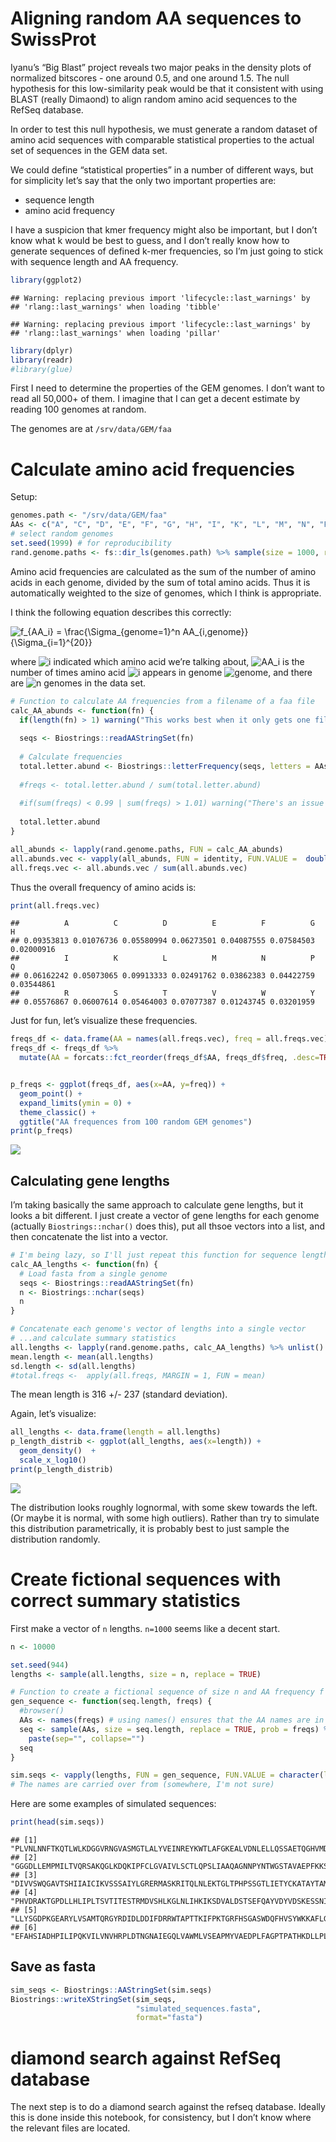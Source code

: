 Aligning random AA sequences to SwissProt
================

Iyanu’s “Big Blast” project reveals two major peaks in the density plots
of normalized bitscores - one around 0.5, and one around 1.5. The null
hypothesis for this low-similarity peak would be that it consistent with
using BLAST (really Dimaond) to align random amino acid sequences to the
RefSeq database.

In order to test this null hypothesis, we must generate a random dataset
of amino acid sequences with comparable statistical properties to the
actual set of sequences in the GEM data set.

We could define “statistical properties” in a number of different ways,
but for simplicity let’s say that the only two important properties are:

-   sequence length
-   amino acid frequency

I have a suspicion that kmer frequency might also be important, but I
don’t know what k would be best to guess, and I don’t really know how to
generate sequences of defined k-mer frequencies, so I’m just going to
stick with sequence length and AA frequency.

``` r
library(ggplot2)
```

    ## Warning: replacing previous import 'lifecycle::last_warnings' by
    ## 'rlang::last_warnings' when loading 'tibble'

    ## Warning: replacing previous import 'lifecycle::last_warnings' by
    ## 'rlang::last_warnings' when loading 'pillar'

``` r
library(dplyr)
library(readr)
#library(glue)
```

First I need to determine the properties of the GEM genomes. I don’t
want to read all 50,000+ of them. I imagine that I can get a decent
estimate by reading 100 genomes at random.

The genomes are at `/srv/data/GEM/faa`

# Calculate amino acid frequencies

Setup:

``` r
genomes.path <- "/srv/data/GEM/faa"
AAs <- c("A", "C", "D", "E", "F", "G", "H", "I", "K", "L", "M", "N", "P", "Q", "R", "S", "T", "V", "W", "Y")
# select random genomes
set.seed(1999) # for reproducibility
rand.genome.paths <- fs::dir_ls(genomes.path) %>% sample(size = 1000, replace = FALSE)
```

Amino acid frequencies are calculated as the sum of the number of amino
acids in each genome, divided by the sum of total amino acids. Thus it
is automatically weighted to the size of genomes, which I think is
appropriate.

I think the following equation describes this correctly:

![
f\_{AA\_i} = \\frac{\\Sigma\_{genome=1}^n AA\_{i,genome}}{\\Sigma\_{i=1}^{20}}
](https://latex.codecogs.com/png.image?%5Cdpi%7B110%7D&space;%5Cbg_white&space;%0Af_%7BAA_i%7D%20%3D%20%5Cfrac%7B%5CSigma_%7Bgenome%3D1%7D%5En%20AA_%7Bi%2Cgenome%7D%7D%7B%5CSigma_%7Bi%3D1%7D%5E%7B20%7D%7D%0A "
f_{AA_i} = \frac{\Sigma_{genome=1}^n AA_{i,genome}}{\Sigma_{i=1}^{20}}
")

where
![i](https://latex.codecogs.com/png.image?%5Cdpi%7B110%7D&space;%5Cbg_white&space;i "i")
indicated which amino acid we’re talking about,
![AA\_i](https://latex.codecogs.com/png.image?%5Cdpi%7B110%7D&space;%5Cbg_white&space;AA_i "AA_i")
is the number of times amino acid
![i](https://latex.codecogs.com/png.image?%5Cdpi%7B110%7D&space;%5Cbg_white&space;i "i")
appears in genome
![genome](https://latex.codecogs.com/png.image?%5Cdpi%7B110%7D&space;%5Cbg_white&space;genome "genome"),
and there are
![n](https://latex.codecogs.com/png.image?%5Cdpi%7B110%7D&space;%5Cbg_white&space;n "n")
genomes in the data set.

``` r
# Function to calculate AA frequencies from a filename of a faa file
calc_AA_abunds <- function(fn) {
  if(length(fn) > 1) warning("This works best when it only gets one filename at a time")
  
  seqs <- Biostrings::readAAStringSet(fn)
  
  # Calculate frequencies
  total.letter.abund <- Biostrings::letterFrequency(seqs, letters = AAs) %>% colSums()
  
  #freqs <- total.letter.abund / sum(total.letter.abund)
  
  #if(sum(freqs) < 0.99 | sum(freqs) > 1.01) warning("There's an issue with the letter frequencies; because the sum of frequencies is {sum(freqs)}.") 
  
  total.letter.abund
}

all_abunds <- lapply(rand.genome.paths, FUN = calc_AA_abunds)
all.abunds.vec <- vapply(all_abunds, FUN = identity, FUN.VALUE =  double(length = 20)) %>% rowSums()
all.freqs.vec <- all.abunds.vec / sum(all.abunds.vec)
```

Thus the overall frequency of amino acids is:

``` r
print(all.freqs.vec)
```

    ##          A          C          D          E          F          G          H 
    ## 0.09353813 0.01076736 0.05580994 0.06273501 0.04087555 0.07584503 0.02000916 
    ##          I          K          L          M          N          P          Q 
    ## 0.06162242 0.05073065 0.09913333 0.02491762 0.03862383 0.04422759 0.03544861 
    ##          R          S          T          V          W          Y 
    ## 0.05576867 0.06007614 0.05464003 0.07077387 0.01243745 0.03201959

Just for fun, let’s visualize these frequencies.

``` r
freqs_df <- data.frame(AA = names(all.freqs.vec), freq = all.freqs.vec) # There's some kind of knitr error that prevents me from piping the line above to the line below
freqs_df <- freqs_df %>% 
  mutate(AA = forcats::fct_reorder(freqs_df$AA, freqs_df$freq, .desc=TRUE))


p_freqs <- ggplot(freqs_df, aes(x=AA, y=freq)) + 
  geom_point() +
  expand_limits(ymin = 0) +
  theme_classic() + 
  ggtitle("AA frequences from 100 random GEM genomes")
print(p_freqs)
```

![](random_sequence_blast_files/figure-gfm/unnamed-chunk-4-1.png)<!-- -->

## Calculating gene lengths

I’m taking basically the same approach to calculate gene lengths, but it
looks a bit different. I just create a vector of gene lengths for each
genome (actually `Biostrings::nchar()` does this), put all thsoe vectors
into a list, and then concatenate the list into a vector.

``` r
# I'm being lazy, so I'll just repeat this function for sequence lengths
calc_AA_lengths <- function(fn) {
  # Load fasta from a single genome
  seqs <- Biostrings::readAAStringSet(fn)
  n <- Biostrings::nchar(seqs)
  n
}

# Concatenate each genome's vector of lengths into a single vector 
# ...and calculate summary statistics
all.lengths <- lapply(rand.genome.paths, calc_AA_lengths) %>% unlist()
mean.length <- mean(all.lengths)
sd.length <- sd(all.lengths)
#total.freqs <-  apply(all.freqs, MARGIN = 1, FUN = mean)
```

The mean length is 316 +/- 237 (standard deviation).

Again, let’s visualize:

``` r
all_lengths <- data.frame(length = all.lengths)
p_length_distrib <- ggplot(all_lengths, aes(x=length)) + 
  geom_density()  +
  scale_x_log10()
print(p_length_distrib)
```

![](random_sequence_blast_files/figure-gfm/unnamed-chunk-6-1.png)<!-- -->

The distribution looks roughly lognormal, with some skew towards the
left. (Or maybe it is normal, with some high outliers). Rather than try
to simulate this distribution parametrically, it is probably best to
just sample the distribution randomly.

# Create fictional sequences with correct summary statistics

First make a vector of `n` lengths. `n=1000` seems like a decent start.

``` r
n <- 10000

set.seed(944)
lengths <- sample(all.lengths, size = n, replace = TRUE)

# Function to create a fictional sequence of size n and AA frequency f
gen_sequence <- function(seq.length, freqs) {
  #browser()
  AAs <- names(freqs) # using names() ensures that the AA names are in the same order as their weights
  seq <- sample(AAs, size = seq.length, replace = TRUE, prob = freqs) %>% 
    paste(sep="", collapse="")
  seq
}

sim.seqs <- vapply(lengths, FUN = gen_sequence, FUN.VALUE = character(length = 1), freqs = all.freqs.vec) %>% unname()
# The names are carried over from (somewhere, I'm not sure)
```

Here are some examples of simulated sequences:

``` r
print(head(sim.seqs))
```

    ## [1] "PLVNLNNFTKQTLWLKDGGVRNGVASMGTLALYVEINREYKWTLAFGKEALVDNLELLQSSAETQGHVMDQKALIAAGEMDAEGEHADSDHLTDVTVSFIEMLEDVMGVALGKGSADTTLVVIADNHQGITKGSAANKAYGMVPKEKRHIKYLQPSSFARVGLNTFELWMLNGEKPEKLGLQVAKCLVMSITRSMPENLMRYASEKAAAYANDIFITITALHVMHAFRGKISGFNIVSPDDTTTMANEESELAEFTNDSNHSSLNKLEDTPFEHHIDGVWADESTTLLERHNEEIYSNESRIGGADIGLFEFTVNGASSRLKVRGGLKAGVDSLELHKAVTAGKMEEAALRPKLANEELFLQLFALVLPKAVAQVDTDPDMLHALGARDTQVYCAGFITTNAYNAFVAERQ"                                                                        
    ## [2] "GGGDLLEMPMILTVQRSAKQGLKDQKIPFCLGVAIVLSCTLQPSLIAAQAGNNPYNTWGSTAVAEPFKKSKLAKVMLAALPRNVRKFDIGALGAQPSIAVVRVGTQGILLYPIWVSFVETARGEYTKISYATSAEYVRVITQGVLNRFQDIDHTAIARVGLAVTLGAEPGEFGMSISFVLHMEIQLDRDHLIDAIYIVLLTGGINSYRFVDNVEASGLKDGSVSMASVQAGSFFFDAGFALIQIKAATGTLRETIDDMGCGNAQAMSVDGTPDLIVHAWPVCQTNPGLAVHVVMWKRLESLAGPNGISGW"                                                                                                                                                                             
    ## [3] "DIVVSWQGAVTSHIIAICIKVSSSAIYLGRERMASKRITQLNLEKTGLTPHPSSGTLIETYCKATAYTAMLTRAQRPRFLVMGYLLARTAYMPVNIVVERHLIVPGAITKYRISDGLRKIVFGGQVRRPYTVEHLYTKHTLIMLRVAASLEHRMSLDCVIRFFVPLVNGILTISLSMALLSDLALITSTLKEIQGALGSYKIGRLVTLLSDIADAQLHVVFAQLVPYNALKEKEVHPEPWTLILRRVQDALTTRQISSKPTEGKAAEFIATQHNLEAIMLPENNVEENEAQLSDTEATVVGSGYVIVESAFSIHSTCKFSTAPK"                                                                                                                                                               
    ## [4] "PHVDRAKTGPDLLHLIPLTSVTITESTRMDVSHLKGLNLIHKIKSDVALDSTSEFQAYVDYVDSKESSNIASAVGDTRDAEAVHHILN"                                                                                                                                                                                                                                                                                                                                                                                                           
    ## [5] "LLYSGDPKGEARYLVSAMTQRGYRDIDLDDIFDRRWTAPTTKIFPKTGRFHSGASWDQFHVSYWKKAFLGAENLFRKLLNVPPYQKDADRQGNSINNLLVTNVDMVEVCRPVYIKSSGIPTCQRTAKSDDTASKEEEYPAALLSQIRILLMNGIERKEANLGFARLKVAGRELLEPLTHQYREGGQTKIDELLPPPFVGHPGGAGDTSWVLVAVAWPFGPSKEKIGPFTAPYLGPHAVIDGAAYGSLRANTFQDIEDAIQPYVFLVHVRVYESFGGLATDIYEPEYTAVQTFRHGPKETQRLLDEGRPQVHGGLANSSLFGSGPRNRTHTDTRLRDIEHLFNPVDELAVPLLEQPTLILLVMKVLIGGGEIDLVQTGLSVADWSETQYRYANKFLQDWSISAAVPFIKMVYANASFQTEAPEDTGLTKWLFGSNPVYYFCNDQLLEVHYLLIGSIRGDAVGISALGLTKPFSQKWLAFVILVL"
    ## [6] "EFAHSIADHPILIPQKVILVNVHRPLDTNGNAIEGQLVAWMLVSEAPMYVAEDPLFAGPTPATHKDLLPLYKAQMALGSKGPGGGQPIILITASLEVSFGAQNLPAEVSFSRCLSKRSLIGWYEASIFISVGALDEVRLLKLEESTMRPFRVSTLAYEWHVIMGPTDELKVIVVLATKREDKNAADLLAETTYLISPVSMIVVDARDNSPAADSGISITASLYDKQKLHVDENAKQFGGTAFTLILGKETADDTDTGVGDAIDRAKVTMLYQDTVEMQVQGIDRISTRRAPTPFIGVGPGFGMGRLMAFTQPLAEKRIIKAELTAQYGQEFSFLIWKLAKYQQSGRADDTVLVKSGVAVDRGGRSDYRGLKL"

## Save as fasta

``` r
sim_seqs <- Biostrings::AAStringSet(sim.seqs)
Biostrings::writeXStringSet(sim_seqs, 
                            "simulated_sequences.fasta",
                            format="fasta")
```

# diamond search against RefSeq database

The next step is to do a diamond search against the refseq database.
Ideally this is done inside this notebook, for consistency, but I don’t
know where the relevant files are located.
